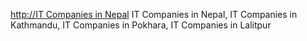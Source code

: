 <a href="http://IT Companies in Nepal" target="_blank">http://IT Companies in Nepal</a>
IT Companies in Nepal, IT Companies in Kathmandu, IT  Companies in Pokhara, IT  Companies in Lalitpur

